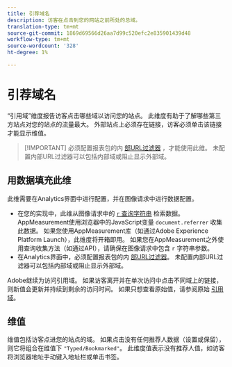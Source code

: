 ```yaml
---
title: 引荐域名
description: 访客在点击到您的网站之前所处的总域。
translation-type: tm+mt
source-git-commit: 1869d69566d26aa7d99c520efc2e835901439d48
workflow-type: tm+mt
source-wordcount: '328'
ht-degree: 1%

---
```



# 引荐域名

“引用域”维度报告访客点击哪些域以访问您的站点。 此维度有助于了解哪些第三方站点对您的站点的流量最大。 外部站点上必须存在链接，访客必须单击该链接才能显示维值。

>[!IMPORTANT] 必须配置报表包的内 [部URL过滤器](/help/admin/admin/internal-url-filter-admin.md) ，才能使用此维。 未配置内部URL过滤器可以包括内部域或阻止显示外部域。

## 用数据填充此维

此维需要在Analytics界面中进行配置，并在图像请求中进行数据配置。

* 在您的实现中，此维从图像请求中的 [`r` 查询字符串](/help/implement/validate/query-parameters.md) 检索数据。 AppMeasurement使用浏览器中的JavaScript变量 `document.referrer` 收集此数据。 如果您使用AppMeasurement库（如通过Adobe Experience Platform Launch），此维度将开箱即用。 如果您在AppMeasurement之外使用查询收集方法（如通过API），请确保在图像请求中包含 `r` 字符串参数。
* 在Analytics界面中，必须配置报表包的内 [部URL过滤器](/help/admin/admin/internal-url-filter-admin.md)。 未配置内部URL过滤器可以包括内部域或阻止显示外部域。

Adobe继续为访问引用域。 如果访客离开并在单次访问中点击不同域上的链接，则新值会更新并持续到剩余的访问时间。 如果只想查看原始值，请参阅原始 [引用域](original-referring-domain.md)。

## 维值

维值包括访客点进您的站点的域。 如果点击没有任何推荐人数据（设置或保留），则它将组合在维值下 `"Typed/Bookmarked"`。 此维度值表示没有推荐人值，如访客将浏览器地址手动键入地址栏或单击书签。
